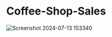 # Coffee-Shop-Sales
![Screenshot 2024-07-13 153340](https://github.com/user-attachments/assets/dbd1d71e-103c-4d8e-b75d-eacbc5a7f67d)

